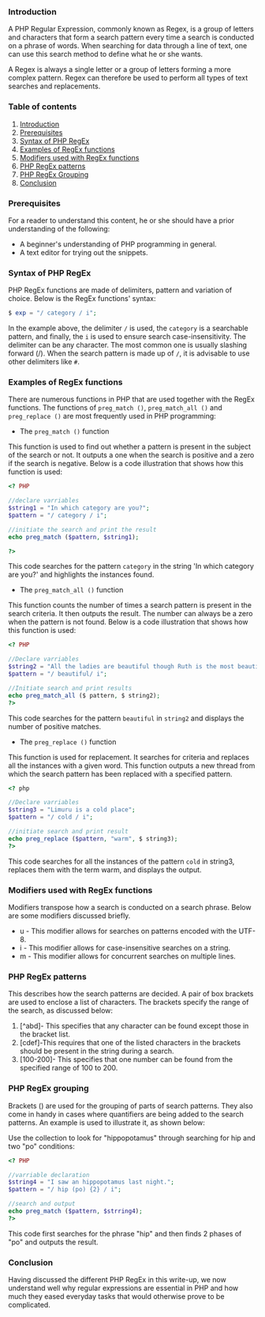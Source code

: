 ### Introduction

A PHP Regular Expression, commonly known as Regex, is a group of letters and characters that form a search pattern every time a search is conducted on a phrase of words. When searching for data through a line of text, one can use this search method to define what he or she wants.

A Regex is always a single letter or a group of letters forming a more complex pattern. Regex can therefore be used to perform all types of text searches and replacements.

### Table of contents

 1. [Introduction](#introduction)
 2. [Prerequisites](#prerequisites)
 3. [Syntax of PHP RegEx](#syntax-of-php-regex)
 4. [Examples of RegEx functions](#examples-of-regex-functions)
 5. [Modifiers used with RegEx functions](#modifiers-used-with-regex-functions)
 6. [PHP RegEx patterns](#php-regex-patterns)
 7. [PHP RegEx Grouping](#php-regex-grouping)
 8. [Conclusion](#conclusion)


### Prerequisites
For a reader to understand this content, he or she should have a prior understanding of the following:

- A beginner's understanding of PHP programming in general. 
- A text editor for trying out the snippets. 


### Syntax of PHP RegEx

PHP RegEx functions are made of delimiters, pattern and variation of choice. Below is the RegEx functions' syntax:

```php
$ exp = "/ category / i";
```

In the example above, the delimiter `/` is used, the `category` is a searchable pattern, and finally, the `i` is used to ensure search case-insensitivity. The delimiter can be any character. The most common one is usually slashing forward (/). When the search pattern is made up of `/`, it is advisable to use other delimiters like `#`.

### Examples of RegEx functions

There are numerous functions in PHP that are used together with the RegEx functions. The functions of `preg_match ()`, `preg_match_all ()` and `preg_replace ()` are most frequently used in PHP programming:

- The `preg_match ()` function

This function is used to find out whether a pattern is present in the subject of the search or not. It outputs a one when the search is positive and a zero if the search is negative.
Below is a code illustration that shows how this function is used:

```PHP
<? PHP

//declare varriables
$string1 = "In which category are you?";
$pattern = "/ category / i";

//initiate the search and print the result
echo preg_match ($pattern, $string1); 

?>
```

This code searches for the pattern `category` in the string 'In which category are you?' and highlights the instances found.

- The `preg_match_all ()` function

This function counts the number of times a search pattern is present in the search criteria. It then outputs the result. The number can always be a zero when the pattern is not found.
Below is a code illustration that shows how this function is used:

```PHP
<? PHP

//Declare varriables
$string2 = "All the ladies are beautiful though Ruth is the most beautiful";
$pattern = "/ beautiful/ i";

//Initiate search and print results
echo preg_match_all ($ pattern, $ string2);
?>
```

This code searches for the pattern `beautiful` in `string2` and displays the number of positive matches.

- The `preg_replace ()` function

This function is used for replacement. It searches for criteria and replaces all the instances with a given word. This function outputs a new thread from which the search pattern has been replaced with a specified pattern.

```php
<? php

//Declare varriables 
$string3 = "Limuru is a cold place";
$pattern = "/ cold / i";

//initiate search and print result
echo preg_replace ($pattern, "warm", $ string3); 
?>
```

This code searches for all the instances of the pattern `cold` in string3, replaces them with the term warm, and displays the output.


### Modifiers used with RegEx functions

Modifiers transpose how a search is conducted on a search phrase. Below are some modifiers discussed briefly.
- u - This modifier allows for searches on patterns encoded with the UTF-8.
- i - This modifier allows for case-insensitive searches on a string.
- m - This modifier allows for concurrent searches on multiple lines.

### PHP RegEx patterns

This describes how the search patterns are decided. A pair of box brackets are used to enclose a list of characters. The brackets specify the range of the search, as discussed below:

1. [^abd]- This specifies that any character can be found except those in the bracket list.
2. [cdef]-This requires that one of the listed characters in the brackets should be present in the string during a search.
3. [100-200]- This specifies that one number can be found from the specified range of 100 to 200.


### PHP RegEx grouping

Brackets () are used for the grouping of parts of search patterns. They also come in handy in cases where quantifiers are being added to the search patterns.
An example is used to illustrate it, as shown below:

Use the collection to look for "hippopotamus" through searching for hip and two "po" conditions:

```PHP
<? PHP

//varriable declaration
$string4 = "I saw an hippopotamus last night.";
$pattern = "/ hip (po) {2} / i";

//search and output
echo preg_match ($pattern, $strring4); 
?>
```

This code first searches for the phrase "hip" and then finds 2 phases of  "po"  and outputs the result.

### Conclusion

Having discussed the different PHP RegEx in this write-up, we now understand well why regular expressions are essential in PHP and how much they eased everyday tasks that would otherwise prove to be complicated.
